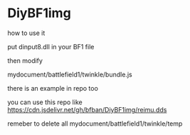 # DiyBF1img

how to use it

put dinput8.dll in your BF1 file

then modify

mydocument/battlefield1/twinkle/bundle.js

there is an example in repo too



you can use this repo like https://cdn.jsdelivr.net/gh/bfban/DiyBF1img/reimu.dds

remeber to delete all mydocument/battlefield1/twinkle/temp
